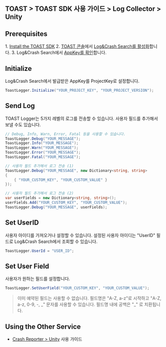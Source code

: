 ## TOAST > TOAST SDK 사용 가이드 > Log Collector > Unity

## Prerequisites

1\. [Install the TOAST SDK](./getting-started-unity)
2\. [TOAST 콘솔](https://console.cloud.toast.com)에서 [Log&Crash Search를 활성화](https://docs.toast.com/ko/Analytics/Log%20&%20Crash%20Search/ko/console-guide/)합니다.
3\. Log&Crash Search에서 [AppKey를 확인](https://docs.toast.com/ko/Analytics/Log%20&%20Crash%20Search/ko/console-guide/#appkey)합니다.

## Initialize

Log&Crash Search에서 발급받은 AppKey를 ProjectKey로 설정합니다.

```csharp
ToastLogger.Initialize("YOUR_PROJECT_KEY", "YOUR_PROJECT_VERSION");
```

## Send Log

TOAST Logger는 5가지 레벨의 로그를 전송할 수 있습니다. 
사용자 필드를 추가해서 보낼 수도 있습니다.

```csharp
// Debug, Info, Warn, Error, Fatal 등을 사용할 수 있습니다.
ToastLogger.Debug("YOUR_MESSAGE");
ToastLogger.Info("YOUR_MESSAGE");
ToastLogger.Warn("YOUR_MESSAGE");
ToastLogger.Error("YOUR_MESSAGE");
ToastLogger.Fatal("YOUR_MESSAGE");

// 사용자 필드 추가해서 로그 전송 (1)
ToastLogger.Debug("YOUR_MESSAGE", new Dictionary<string, string>
{
    { "YOUR_CUSTOM_KEY", "YOUR_CUSTOM_VALUE" }
});

// 사용자 필드 추가해서 로그 전송 (2)
var userFields = new Dictionary<string, string>();
userFields.Add("YOUR_CUSTOM_KEY", "YOUR_CUSTOM_VALUE");
ToastLogger.Debug("YOUR_MESSAGE", userFields);
```

## Set UserID 

사용자 아이디를 가져오거나 설정할 수 있습니다.
설정된 사용자 아이디는 "UserID" 필드로 Log&Crash Search에서 조회할 수 있습니다.

```csharp
ToastLogger.UserId = "USER_ID";
```

## Set User Field

사용자가 원하는 필드를 설정합니다.

```csharp
ToastLogger.SetUserField("YOUR_CUSTOM_KEY", "YOUR_CUSTOM_VALUE");
```

> 이미 예약된 필드는 사용할 수 없습니다.
> 필드명은 "A-Z, a-z"로 시작하고 "A-Z, a-z, 0-9, -, _" 문자를 사용할 수 있습니다.
> 필드명 내에 공백은 "\_" 로 치환됩니다.

## Using the Other Service

* [Crash Reporter > Unity](./crash-reporter-unity) 사용 가이드

